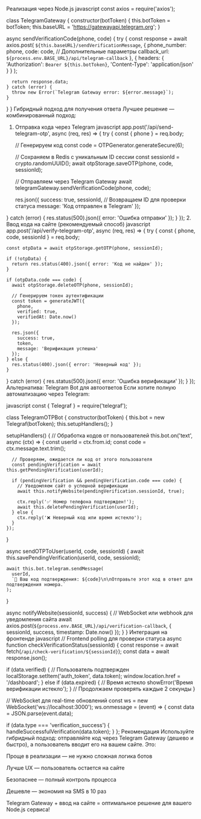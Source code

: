 Реализация через Node.js
javascript
const axios = require('axios');

class TelegramGateway {
  constructor(botToken) {
    this.botToken = botToken;
    this.baseURL = 'https://gatewayapi.telegram.org';
  }
  
  async sendVerificationCode(phone, code) {
    try {
      const response = await axios.post(
        `${this.baseURL}/sendVerificationMessage`,
        {
          phone_number: phone,
          code: code,
          // Дополнительные параметры
          callback_url: `${process.env.BASE_URL}/api/telegram-callback`
        },
        {
          headers: {
            'Authorization': `Bearer ${this.botToken}`,
            'Content-Type': 'application/json'
          }
        }
      );
      
      return response.data;
    } catch (error) {
      throw new Error(`Telegram Gateway error: ${error.message}`);
    }
  }
}
Гибридный подход для получения ответа
Лучшее решение — комбинированный подход:

1. Отправка кода через Telegram
javascript
app.post('/api/send-telegram-otp', async (req, res) => {
  try {
    const { phone } = req.body;
    
    // Генерируем код
    const code = OTPGenerator.generateSecure(6);
    
    // Сохраняем в Redis с уникальным ID сессии
    const sessionId = crypto.randomUUID();
    await otpStorage.saveOTP(phone, code, sessionId);
    
    // Отправляем через Telegram Gateway
    await telegramGateway.sendVerificationCode(phone, code);
    
    res.json({ 
      success: true,
      sessionId, // Возвращаем ID для проверки статуса
      message: 'Код отправлен в Telegram'
    });
    
  } catch (error) {
    res.status(500).json({ error: 'Ошибка отправки' });
  }
});
2. Ввод кода на сайте (рекомендуемый способ)
javascript
app.post('/api/verify-telegram-otp', async (req, res) => {
  try {
    const { phone, code, sessionId } = req.body;
    
    const otpData = await otpStorage.getOTP(phone, sessionId);
    
    if (!otpData) {
      return res.status(400).json({ error: 'Код не найден' });
    }
    
    if (otpData.code === code) {
      await otpStorage.deleteOTP(phone, sessionId);
      
      // Генерируем токен аутентификации
      const token = generateJWT({ 
        phone, 
        verified: true,
        verifiedAt: Date.now()
      });
      
      res.json({ 
        success: true, 
        token,
        message: 'Верификация успешна'
      });
    } else {
      res.status(400).json({ error: 'Неверный код' });
    }
    
  } catch (error) {
    res.status(500).json({ error: 'Ошибка верификации' });
  }
});
Альтернатива: Telegram Bot для автоответов
Если хотите полную автоматизацию через Telegram:

javascript
const { Telegraf } = require('telegraf');

class TelegramOTPBot {
  constructor(botToken) {
    this.bot = new Telegraf(botToken);
    this.setupHandlers();
  }
  
  setupHandlers() {
    // Обработка кодов от пользователей
    this.bot.on('text', async (ctx) => {
      const userId = ctx.from.id;
      const code = ctx.message.text.trim();
      
      // Проверяем, ожидается ли код от этого пользователя
      const pendingVerification = await this.getPendingVerification(userId);
      
      if (pendingVerification && pendingVerification.code === code) {
        // Уведомляем сайт о успешной верификации
        await this.notifyWebsite(pendingVerification.sessionId, true);
        
        ctx.reply('✅ Номер телефона подтвержден!');
        await this.deletePendingVerification(userId);
      } else {
        ctx.reply('❌ Неверный код или время истекло');
      }
    });
  }
  
  async sendOTPToUser(userId, code, sessionId) {
    await this.savePendingVerification(userId, code, sessionId);
    
    await this.bot.telegram.sendMessage(
      userId, 
      `🔐 Ваш код подтверждения: ${code}\n\nОтправьте этот код в ответ для подтверждения номера.`
    );
  }
  
  async notifyWebsite(sessionId, success) {
    // WebSocket или webhook для уведомления сайта
    await axios.post(`${process.env.BASE_URL}/api/verification-callback`, {
      sessionId,
      success,
      timestamp: Date.now()
    });
  }
}
Интеграция на фронтенде
javascript
// Frontend polling для проверки статуса
async function checkVerificationStatus(sessionId) {
  const response = await fetch(`/api/check-verification/${sessionId}`);
  const data = await response.json();
  
  if (data.verified) {
    // Пользователь подтвержден
    localStorage.setItem('auth_token', data.token);
    window.location.href = '/dashboard';
  } else if (data.expired) {
    // Время истекло
    showError('Время верификации истекло');
  }
  // Продолжаем проверять каждые 2 секунды
}

// WebSocket для real-time обновлений
const ws = new WebSocket('ws://localhost:3000');
ws.onmessage = (event) => {
  const data = JSON.parse(event.data);
  
  if (data.type === 'verification_success') {
    handleSuccessfulVerification(data.token);
  }
};
Рекомендация
Используйте гибридный подход: отправляйте код через Telegram Gateway (дешево и быстро), а пользователь вводит его на вашем сайте. Это:

Проще в реализации — не нужно сложная логика ботов

Лучше UX — пользователь остается на сайте

Безопаснее — полный контроль процесса

Дешевле — экономия на SMS в 10 раз

Telegram Gateway + ввод на сайте = оптимальное решение для вашего Node.js сервиса!